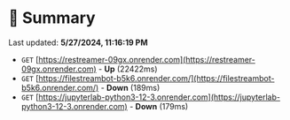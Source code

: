 # 📖 Summary
Last updated: **5/27/2024, 11:16:19 PM**

- `GET` [https://restreamer-09gx.onrender.com](https://restreamer-09gx.onrender.com) - **Up** (22422ms)
- `GET` [https://filestreambot-b5k6.onrender.com/](https://filestreambot-b5k6.onrender.com/) - **Down** (189ms)
- `GET` [https://jupyterlab-python3-12-3.onrender.com](https://jupyterlab-python3-12-3.onrender.com) - **Down** (179ms)
